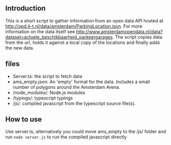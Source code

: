 ## Introduction
This is a short script to gather information from an open data API hosted at http://opd.it-t.nl/data/amsterdam/ParkingLocation.json. For more information on the data itself see http://www.amsterdamopendata.nl/data?dataset=actuele_beschikbaarheid_parkeergarages. 
The script copies data from the url, holds it against a local copy of the locations and finally adds the new data.

## files
- Server.ts: the script to fetch data
- ams_empty.json: An 'empty' format for the data. Includes a small number of polygons around the Amsterdam Arena.
- /node_modules/: Node.js modules
- /typings/: typescript typings
- /js/: compiled javascript from the typescript source file(s).

## How to use
Use server.ts, alternatively you could move ams_empty to the /js/ folder and run `node server.js` to run the compiled javascript directly
